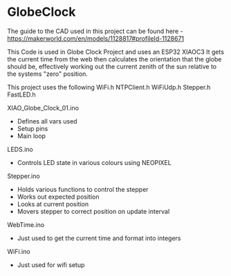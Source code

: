 # GlobeClock

The guide to the CAD used in this project can be found here - https://makerworld.com/en/models/1128817#profileId-1128671

  This Code is used in Globe Clock Project and uses an ESP32 XIAOC3
  It gets the current time from the web then calculates the orientation
  that the globe should be, effectively working out the current zenith of
  the sun relative to the systems "zero" position.

  This project uses the following
    WiFi.h
    NTPClient.h
    WiFiUdp.h
    Stepper.h
    FastLED.h

  XIAO_Globe_Clock_01.ino
  - Defines all vars used
  - Setup pins
  - Main loop

  LEDS.ino 
  - Controls LED state in various colours using NEOPIXEL

  Stepper.ino 
  - Holds various functions to control the stepper
  - Works out expected position
  - Looks at current position
  - Movers stepper to correct position on update interval

  WebTime.ino
  - Just used to get the current time and format into integers

  WiFi.ino
  - Just used for wifi setup
